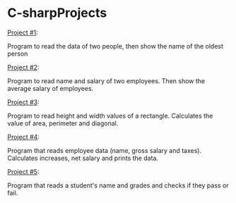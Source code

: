 # C-sharpProjects

[Project #1](https://github.com/lanyarag/C-sharpProjects/tree/main/NameAge):

Program to read the data of two people, then show the name of the oldest person

[Project #2](https://github.com/lanyarag/C-sharpProjects/tree/main/employees/employees):

Program to read name and salary of two employees. Then show the average salary of employees.

[Project #3](https://github.com/lanyarag/C-sharpProjects/tree/main/rectangle):

Program to read height and width values of a rectangle. Calculates the value of area, perimeter and diagonal.

[Project #4](https://github.com/lanyarag/C-sharpProjects/tree/main/employee2):

Program that reads employee data (name, gross salary and taxes). Calculates increases, net salary and prints the data.

[Project #5](https://github.com/lanyarag/C-sharpProjects/tree/main/Student):

Program that reads a student's name and grades and checks if they pass or fail.
